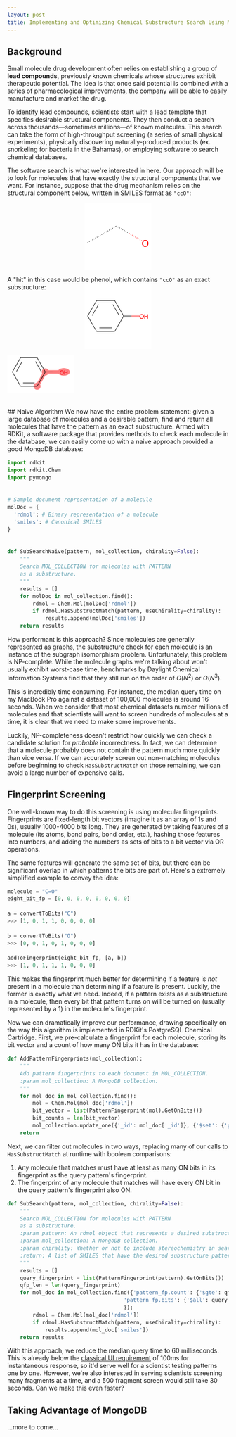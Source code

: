 ```yaml
---
layout: post
title: Implementing and Optimizing Chemical Substructure Search Using MongoDB
---
```

## Background
Small molecule drug development often relies on establishing a group of **lead compounds**, previously known chemicals whose structures exhibit therapeutic potential. The idea is that once said potential is combined with a series of pharmacological improvements, the company will be able to easily manufacture and market the drug.

To identify lead compounds, scientists start with a lead template that specifies desirable structural components. They then conduct a search across thousands—sometimes millions—of known molecules. This search can take the form of high-throughput screening (a series of small physical experiments), physically discovering naturally-produced products (ex. snorkeling for bacteria in the Bahamas), or employing software to search chemical databases.

The software search is what we're interested in here. Our approach will be to look for molecules that have exactly the structural components that we want. For instance, suppose that the drug mechanism relies on the structural component below, written in SMILES format as `"ccO"`:
<div style="display: flex; flex-direction: row; justify-content: center;">
<img src="/assets/ccO.png"
     alt="Two carbons and an oxygen"
     style="width: 30%;" />
</div>

A "hit" in this case would be phenol, which contains `"ccO"` as an exact substructure:
<div style="display: flex; flex-direction: column; justify-content: center; margin-bottom: 1rem; margin-top: -2rem">
<img src="/assets/c1ccccc1O.png"
     alt="phenol"
     style="width: 30%; margin: auto; display: inline;" />

<img src="/assets/ccOsubstruct.png"
     alt="phenol with highlighted substructure"
     style="width: 30%; margin: auto; display: inline;" />
</div>
## Naive Algorithm
We now have the entire problem statement: given a large database of molecules and a desirable pattern, find and return all molecules that have the pattern as an exact substructure. Armed with RDKit, a software package that provides methods to check each molecule in the database, we can easily come up with a naive approach provided a good MongoDB database:

```python
import rdkit
import rdkit.Chem
import pymongo


# Sample document representation of a molecule
molDoc = {
  'rdmol': # Binary representation of a molecule
  'smiles': # Canonical SMILES
}


def SubSearchNaive(pattern, mol_collection, chirality=False):
    """
    Search MOL_COLLECTION for molecules with PATTERN
    as a substructure.
    """
    results = []
    for molDoc in mol_collection.find():
        rdmol = Chem.Mol(molDoc['rdmol'])
        if rdmol.HasSubstructMatch(pattern, useChirality=chirality):
            results.append(molDoc['smiles'])
    return results
```
How performant is this approach? Since molecules are generally represented as graphs, the substructure check for each molecule is an instance of the subgraph isomorphism problem. Unfortunately, this problem is NP-complete. While the molecule graphs we're talking about won't usually exhibit worst-case time, benchmarks by Daylight Chemical Information Systems find that they still run on the order of $O(N^2)$ or $O(N^3)$.

This is incredibly time consuming. For instance, the median query time on my MacBook Pro against a dataset of 100,000 molecules is around 16 seconds. When we consider that most chemical datasets number millions of molecules and that scientists will want to screen hundreds of molecules at a time, it is clear that we need to make some improvements.

Luckily, NP-completeness doesn't restrict how quickly we can check a candidate solution for *probable* incorrectness. In fact, we can determine that a molecule probably does not contain the pattern much more quickly than vice versa. If we can accurately screen out non-matching molecules before beginning to check `HasSubstructMatch` on those remaining, we can avoid a large number of expensive calls.

## Fingerprint Screening
One well-known way to do this screening is using molecular fingerprints.  Fingerprints are fixed-length bit vectors (imagine it as an array of 1s and 0s), usually 1000-4000 bits long. They are generated by taking features of a molecule (its atoms, bond pairs, bond order, etc.), hashing those features into numbers, and adding the numbers as sets of bits to a bit vector via OR operations.

The same features will generate the same set of bits, but there can be significant overlap in which patterns the bits are part of. Here's a extremely simplified example to convey the idea:
```python
molecule = "C=O"
eight_bit_fp = [0, 0, 0, 0, 0, 0, 0, 0]

a = convertToBits("C")
>>> [1, 0, 1, 1, 0, 0, 0, 0]

b = convertToBits("O")
>>> [0, 0, 1, 0, 1, 0, 0, 0]

addToFingerprint(eight_bit_fp, [a, b])
>>> [1, 0, 1, 1, 1, 0, 0, 0]
```
This makes the fingerprint much better for determining if a feature is *not* present in a molecule than determining if a feature is present. Luckily, the former is exactly what we need. Indeed, if a pattern exists as a substructure in a molecule, then every bit that pattern turns on will be turned on (usually represented by a 1) in the molecule's fingerprint.

Now we can dramatically improve our performance, drawing specifically on the way this algorithm is implemented in RDKit's PostgreSQL Chemical Cartridge. First, we pre-calculate a fingerprint for each molecule, storing its bit vector and a count of how many ON bits it has in the database:
```python
def AddPatternFingerprints(mol_collection):
    """
    Add pattern fingerprints to each document in MOL_COLLECTION.
    :param mol_collection: A MongoDB collection.
    """
    for mol_doc in mol_collection.find():
        mol = Chem.Mol(mol_doc['rdmol'])
        bit_vector = list(PatternFingerprint(mol).GetOnBits())
        bit_counts = len(bit_vector)
        mol_collection.update_one({'_id': mol_doc['_id']}, {'$set': {'pattern_fingerprint': {'bits': bit_vector, 'count': bit_counts}}})
    return
```
Next, we can filter out molecules in two ways, replacing many of our calls to `HasSubstructMatch` at runtime with boolean comparisons:
1. Any molecule that matches must have at least as many ON bits in its fingerprint as the query pattern's fingerprint.
2. The fingerprint of any molecule that matches will have every ON bit in the query pattern's fingerprint also ON.

```python
def SubSearch(pattern, mol_collection, chirality=False):
    """
    Search MOL_COLLECTION for molecules with PATTERN
    as a substructure.
    :param pattern: An rdmol object that represents a desired substructure pattern.
    :param mol_collection: A MongoDB collection.
    :param chirality: Whether or not to include stereochemistry in search. Defaults to False.
    :return: A list of SMILES that have the desired substructure pattern.
    """
    results = []
    query_fingerprint = list(PatternFingerprint(pattern).GetOnBits())
    qfp_len = len(query_fingerprint)
    for mol_doc in mol_collection.find({'pattern_fp.count': {'$gte': qfp_len},
                                     'pattern_fp.bits': {'$all': query_fingerprint}
                                     }):
        rdmol = Chem.Mol(mol_doc['rdmol'])
        if rdmol.HasSubstructMatch(pattern, useChirality=chirality):
            results.append(mol_doc['smiles'])
    return results
```
With this approach, we reduce the median query time to 60 milliseconds. This is already below the [classical UI requirement](https://www.nngroup.com/articles/response-times-3-important-limits/) of 100ms for instantaneous response, so it'd serve well for a scientist testing patterns one by one. However, we're also interested in serving scientists screening many fragments at a time, and a 500 fragment screen would still take 30 seconds. Can we make this even faster? 

## Taking Advantage of MongoDB
...more to come...
